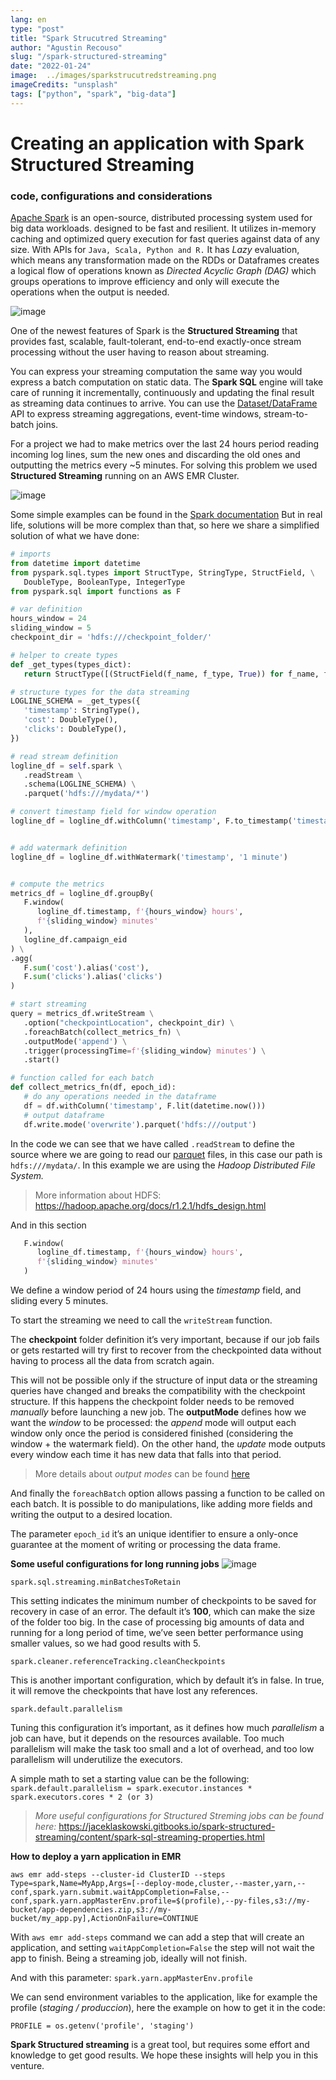 ```yaml
---
lang: en
type: "post"
title: "Spark Strucutred Streaming"
author: "Agustin Recouso"
slug: "/spark-structured-streaming"
date: "2022-01-24"
image:  ../images/sparkstrucutredstreaming.png
imageCredits: "unsplash"
tags: ["python", "spark", "big-data"]
---
```


# Creating an application with Spark Structured Streaming
### code, configurations and considerations

[Apache Spark](https://spark.apache.org/) is an open-source, distributed processing system used for big data workloads. designed to be fast and resilient.
It utilizes in-memory caching and optimized query execution for fast queries against data of any size.
With APIs for `Java, Scala, Python and R.`
It has *Lazy* evaluation, which means any transformation made on the RDDs or Dataframes  creates a logical flow of operations known as *Directed Acyclic Graph (DAG)* which groups operations to improve efficiency and only will execute the operations when the output is needed.


![image](../images/apache-spark-circulo.png)

One of the newest features of Spark is the **Structured Streaming** that provides fast, scalable, fault-tolerant, end-to-end exactly-once stream processing without the user having to reason about streaming.


You can express your streaming computation the same way you would express a batch computation on static data. The **Spark SQL** engine will take care of running it incrementally, continuously and updating the final result as streaming data continues to arrive. You can use the [Dataset/DataFrame](https://spark.apache.org/docs/latest/sql-programming-guide.html) API to express streaming aggregations, event-time windows, stream-to-batch joins.


For a project we had to make metrics over the last 24 hours period reading incoming log lines, sum the new ones and discarding the old ones and outputting the metrics every ~5 minutes.
For solving this problem we used **Structured Streaming** running on an AWS EMR Cluster.


![image](../images/so-apache-spark-in-theory-enough-show-me-the-code.jpeg)

Some simple examples can be found in the [Spark documentation](https://spark.apache.org/docs/latest/structured-streaming-programming-guide.html)
But in real life, solutions will be more complex than that, so here we share a simplified solution of what we have done:


```python
# imports
from datetime import datetime
from pyspark.sql.types import StructType, StringType, StructField, \
   DoubleType, BooleanType, IntegerType
from pyspark.sql import functions as F

# var definition
hours_window = 24
sliding_window = 5
checkpoint_dir = 'hdfs:///checkpoint_folder/'

# helper to create types
def _get_types(types_dict):
   return StructType([(StructField(f_name, f_type, True)) for f_name, f_type in types_dict.items()])

# structure types for the data streaming
LOGLINE_SCHEMA = _get_types({
   'timestamp': StringType(),
   'cost': DoubleType(),
   'clicks': DoubleType(),
})

# read stream definition
logline_df = self.spark \
   .readStream \
   .schema(LOGLINE_SCHEMA) \
   .parquet('hdfs:///mydata/*')

# convert timestamp field for window operation
logline_df = logline_df.withColumn('timestamp', F.to_timestamp('timestamp'))


# add watermark definition
logline_df = logline_df.withWatermark('timestamp', '1 minute')


# compute the metrics
metrics_df = logline_df.groupBy(
   F.window(
      logline_df.timestamp, f'{hours_window} hours', 
      f'{sliding_window} minutes'
   ),
   logline_df.campaign_eid
) \
.agg(
   F.sum('cost').alias('cost'),
   F.sum('clicks').alias('clicks')
)

# start streaming
query = metrics_df.writeStream \
   .option("checkpointLocation", checkpoint_dir) \
   .foreachBatch(collect_metrics_fn) \
   .outputMode('append') \
   .trigger(processingTime=f'{sliding_window} minutes') \
   .start()

# function called for each batch
def collect_metrics_fn(df, epoch_id):
   # do any operations needed in the dataframe
   df = df.withColumn('timestamp', F.lit(datetime.now()))
   # output dataframe
   df.write.mode('overwrite').parquet('hdfs:///output')
```

In the code we can see that we have called `.readStream`
to define the source where we are going to read our [parquet](https://databricks.com/glossary/what-is-parquet) files, in this case  our path is `hdfs:///mydata/`.
In this example we are using the *Hadoop Distributed File System.*

>More information about HDFS:
https://hadoop.apache.org/docs/r1.2.1/hdfs_design.html

And in this section
```python
   F.window(
      logline_df.timestamp, f'{hours_window} hours', 
      f'{sliding_window} minutes'
   )
``` 

We define a window period of 24 hours using the *timestamp* field, and sliding every 5 minutes.

To start the streaming we need to call the `writeStream` function.

The **checkpoint** folder definition it’s very important, because if our job fails or gets restarted will try first to recover from the checkpointed data without having to process all the data from scratch again. 

This will not be possible only if the structure of input data or the streaming queries have changed and breaks the compatibility with the checkpoint structure. If this happens the checkpoint folder needs to be removed *manually* before launching a new job.
The **outputMode**  defines how we want the *window* to be processed: the *append* mode will output each window only once the period is considered finished (considering the window + the watermark field).
On the other hand, the *update* mode outputs every window each time it has new data that falls into that period.

>More details about *output modes* can be found [here](https://spark.apache.org/docs/latest/structured-streaming-programming-guide.html#output-modes)

And finally the `foreachBatch` option allows passing a function to be called on each batch. It is possible to do manipulations, like adding more fields and writing the output to a desired location.

The parameter `epoch_id` it’s an unique identifier to ensure a only-once guarantee at the moment of writing or processing the data frame.

**Some useful configurations for long running jobs**
![image](../images/spark-defaults.png)

`spark.sql.streaming.minBatchesToRetain`

This setting indicates the minimum number of checkpoints to be saved for recovery in case of an error.
The default it’s **100**, which can make the size of the folder too big. In the case of processing big amounts of data and running for a long period of time, we’ve seen better performance using smaller values, so we had good results with 5.


`spark.cleaner.referenceTracking.cleanCheckpoints`

This is another important configuration, which by default it’s in false. In true, it will remove the checkpoints that have lost any references.

`spark.default.parallelism`

Tuning this configuration it’s important, as it defines how much *parallelism* a job can have, but it depends on the resources available. Too much parallelism will make the task too small and a lot of overhead, and too low parallelism will underutilize the executors.


A simple math to set a starting value can be the following:
`spark.default.parallelism = spark.executor.instances * spark.executors.cores * 2 (or 3)`

>*More useful configurations for Structured Streming jobs can be found here:*
https://jaceklaskowski.gitbooks.io/spark-structured-streaming/content/spark-sql-streaming-properties.html

**How to deploy a yarn application in EMR**

`
aws emr add-steps --cluster-id ClusterID --steps Type=spark,Name=MyApp,Args=[--deploy-mode,cluster,--master,yarn,--conf,spark.yarn.submit.waitAppCompletion=False,--conf,spark.yarn.appMasterEnv.profile=$(profile),--py-files,s3://my-bucket/app-dependencies.zip,s3://my-bucket/my_app.py],ActionOnFailure=CONTINUE
`

With `aws emr add-steps` command we can add a step that will create an application, and setting `waitAppCompletion=False` the step will not wait the app to finish. Being a streaming job, ideally will not finish.


And with this parameter:
`spark.yarn.appMasterEnv.profile`

We can send environment variables to the application, like for example the profile (*staging / produccion*), here the example on how to get it in the code:


`PROFILE = os.getenv('profile', 'staging')`



**Spark Structured streaming** is a great tool, but requires some effort and knowledge to get good results. We hope these insights will help you in this venture.
